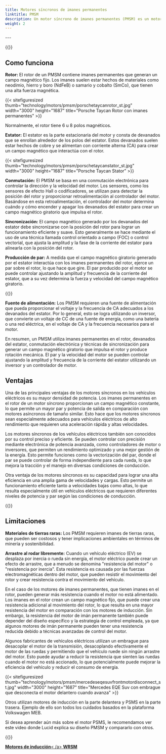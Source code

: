 ```yaml
---
title: Motores síncronos de imanes permanentes
linktitle: PMSM
description: Un motor síncrono de imanes permanentes (PMSM) es un motor eléctrico que utiliza imanes permanentes en el rotor para generar un campo magnético que interactúa con el devanado del estator para producir rotación mecánica. Los PMSM se utilizan comúnmente en diversas aplicaciones, incluidos vehículos eléctricos, maquinaria industrial y electrodomésticos.
weight: 2
---
```

<!-- markdownlint-disable MD033 -->---

{{<evkxdisplayaddarticle />}}

## Como funciona

**Rotor:** El rotor de un PMSM contiene imanes permanentes que generan un campo magnético fijo. Los imanes suelen estar hechos de materiales como neodimio, hierro y boro (NdFeB) o samario y cobalto (SmCo), que tienen una alta fuerza magnética.

{{< sitefiguresized thumb="technology/motors/pmsm/porschetaycanrotor_st.jpg" width="3000" height="1687" title="Porsche Taycan Rotor con imanes permanentes" >}}

Normalmente, el rotor tiene 6 u 8 polos magnéticos.

**Estator:** El estator es la parte estacionaria del motor y consta de devanados que se enrollan alrededor de los polos del estator. Estos devanados suelen estar hechos de cobre y se alimentan con corriente alterna (CA) para crear un campo magnético que interactúa con el rotor.

{{< sitefiguresized thumb="technology/motors/pmsm/porschetaycanstator_st.jpg" width="3000" height="1687" title="Porsche Taycan Stator" >}}

**Conmutación:** El PMSM se basa en una conmutación electrónica para controlar la dirección y la velocidad del motor. Los sensores, como los sensores de efecto Hall o codificadores, se utilizan para detectar la posición del rotor y proporcionar retroalimentación al controlador del motor. Basándose en esta retroalimentación, el controlador del motor determina cuándo y cómo encender y apagar los devanados del estator para crear un campo magnético giratorio que impulsa el rotor.

**Sincronización:** El campo magnético generado por los devanados del estator debe sincronizarse con la posición del rotor para lograr un funcionamiento eficiente y suave. Esto generalmente se hace mediante el uso de una técnica llamada control orientado a campo (FOC) o control vectorial, que ajusta la amplitud y la fase de la corriente del estator para alinearla con la posición del rotor.

**Producción de par:** A medida que el campo magnético giratorio generado por el estator interactúa con los imanes permanentes del rotor, ejerce un par sobre el rotor, lo que hace que gire. El par producido por el motor se puede controlar ajustando la amplitud y frecuencia de la corriente del estator, que a su vez determina la fuerza y velocidad del campo magnético giratorio.

{{<evkxdisplayaddarticle />}}

**Fuente de alimentación:** Los PMSM requieren una fuente de alimentación que pueda proporcionar el voltaje y la frecuencia de CA adecuados a los devanados del estator. Por lo general, esto se logra utilizando un inversor, que convierte un voltaje de CC de una fuente de energía, como una batería o una red eléctrica, en el voltaje de CA y la frecuencia necesarios para el motor.

En resumen, un PMSM utiliza imanes permanentes en el rotor, devanados del estator, conmutación electrónica y técnicas de sincronización para generar un campo magnético giratorio que impulsa el rotor y produce rotación mecánica. El par y la velocidad del motor se pueden controlar ajustando la amplitud y frecuencia de la corriente del estator utilizando un inversor y un controlador de motor.
## Ventajas

Una de las principales ventajas de los motores síncronos en los vehículos eléctricos es su mayor densidad de potencia. Los imanes permanentes en el rotor de un motor síncrono proporcionan un campo magnético constante, lo que permite un mayor par y potencia de salida en comparación con motores asíncronos de tamaño similar. Esto hace que los motores síncronos sean especialmente adecuados para vehículos eléctricos de alto rendimiento que requieren una aceleración rápida y altas velocidades.

Los motores síncronos de los vehículos eléctricos también son conocidos por su control preciso y eficiente. Se pueden controlar con precisión mediante electrónica de potencia avanzada, como controladores de motor o inversores, que permiten un rendimiento optimizado y una mejor gestión de la energía. Esto permite funciones como la vectorización del par, donde el par se puede controlar de forma independiente para cada rueda, lo que mejora la tracción y el manejo en diversas condiciones de conducción.

Otra ventaja de los motores síncronos es su capacidad para lograr una alta eficiencia en una amplia gama de velocidades y cargas. Esto permite un funcionamiento eficiente tanto a velocidades bajas como altas, lo que resulta especialmente útil en vehículos eléctricos que requieren diferentes niveles de potencia y par según las condiciones de conducción.

{{<evkxdisplayaddarticle />}}

## Limitaciones

**Materiales de tierras raras:** Los PMSM requieren imanes de tierras raras, que pueden ser costosos y tener implicaciones ambientales en términos de minería y sostenibilidad.

**Arrastre al rodar libremente:** Cuando un vehículo eléctrico (EV) se desplaza por inercia o rueda sin energía, el motor eléctrico puede crear un efecto de arrastre, que a menudo se denomina "resistencia del motor" o "resistencia por inercia". Esta resistencia es causada por las fuerzas electromagnéticas dentro del motor, que pueden resistir el movimiento del rotor y crear resistencia contra el movimiento del vehículo.

En el caso de los motores de imanes permanentes, que tienen imanes en el rotor, pueden generar más resistencia cuando el motor no está alimentado. Los imanes en el rotor crean un campo magnético fijo, que puede crear una resistencia adicional al movimiento del rotor, lo que resulta en una mayor resistencia del motor en comparación con los motores de inducción. Sin embargo, la resistencia del motor de imán permanente también puede depender del diseño específico y la estrategia de control empleada, ya que algunos motores de imán permanente pueden tener una resistencia reducida debido a técnicas avanzadas de control del motor.

Algunos fabricantes de vehículos eléctricos utilizan un embrague para desacoplar el motor de la transmisión, desacoplando efectivamente el motor de las ruedas y permitiendo que el vehículo ruede sin ningún arrastre del motor. Esto puede ayudar a reducir la resistencia que sienten las ruedas cuando el motor no está accionado, lo que potencialmente puede mejorar la eficiencia del vehículo y reducir el consumo de energía.

{{< sitefiguresized thumb="technology/motors/pmsm/mercedeseqesuvfrontmotordisconnect_st.jpg" width="3000" height="1687" title="Mercedes EQE Suv con embrague que desconecta el motor delantero cuando avanza" >}}

Otros utilizan motores de inducción en la parte delantera y PSMS en la parte trasera. Ejemplo de ello son todos los cuidados basados en la plataforma Volkswagen MEB.

Si desea aprender aún más sobre el motor PSMS, le recomendamos ver este video donde Lucid explica su diseño PMSM y compararlo con otros.

{{<youtubeU7IHZxNC6hc>}}

<div class="mt-3 mb-3">
     <a href="../asm/" class="text-decoration-none text-black"><strong><i class="bi-arrow-left"></i> Motores de inducción</strong>< /a>
     <a href="../wrsm/" class="text-decoration-none text-black float-end"><strong>WRSM<i class="bi-arrow-right"></i></strong ></a>
</div>